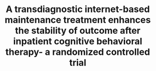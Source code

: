 --- 
abstract: '' 
authors: 
 - D Ebert
 -  T Tarnowski
 -  M Gollwitzer
 -  B Sieland
 -  M Berking
doi: '' 
featured: false 
publication: '*Psychotherapy and psychosomatics*, 117' 
publication_short: '' 
publishDate: '2013-01-01' 
title: 'A transdiagnostic internet-based maintenance treatment enhances the stability of outcome after inpatient cognitive behavioral therapy- a randomized controlled trial' 
url_code: '' 
url_dataset: '' 
url_pdf: '' 
url_poster: '' 
url_project: '' 
url_slides: '' 
url_source: '' 
url_video: '' 
---